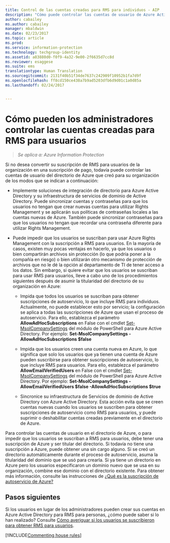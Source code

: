 ```yaml
---
title: Control de las cuentas creadas para RMS para individuos - AIP
description: "Cómo puede controlar las cuentas de usuario de Azure Active Directory si no desea convertir la suscripción a RMS para usuarios de la organización en una suscripción de pago."
author: cabailey
ms.author: cabailey
manager: mbaldwin
ms.date: 02/23/2017
ms.topic: article
ms.prod: 
ms.service: information-protection
ms.technology: techgroup-identity
ms.assetid: a83880d0-f0f9-4a32-9e00-2f6635d7cc8d
ms.reviewer: esaggese
ms.suite: ems
translationtype: Human Translation
ms.sourcegitcommit: 2131f40b51f34de7637c242909f10952b1fa7d9f
ms.openlocfilehash: ff8cd150ce438a7b9ad5203dfb6d9d01c1a0d85a
ms.lasthandoff: 02/24/2017


---
```




# <a name="how-administrators-can-control-the-accounts-created-for-rms-for-individuals"></a>Cómo pueden los administradores controlar las cuentas creadas para RMS para usuarios

>*Se aplica a: Azure Information Protection*


Si no desea convertir su suscripción de RMS para usuarios de la organización en una suscripción de pago, todavía puede controlar las cuentas de usuario del directorio de Azure que creó para su organización de los modos que se indican a continuación:

-   Implemente soluciones de integración de directorio para Azure Active Directory y su infraestructura de servicios de dominio de Active Directory. Puede sincronizar cuentas y contraseñas para que los usuarios no tengan que crear nuevas cuentas para utilizar Rights Management y se aplicarán sus políticas de contraseñas locales a las cuentas nuevas de Azure. También puede sincronizar contraseñas para que los usuarios no tengan que recordar una contraseña diferente para utilizar Rights Management.

-   Puede impedir que los usuarios se suscriban para usar Azure Rights Management con la suscripción a RMS para usuarios. En la mayoría de casos, existen muy pocas ventajas en hacerlo, ya que los usuarios o bien compartirán archivos sin protección (lo que podría poner a la compañía en riesgo) o bien utilizarán otro mecanismo de protección de archivos que no le dé la opción al departamento de TI de tener acceso a los datos. Sin embargo, si quiere evitar que los usuarios se suscriban para usar RMS para usuarios, lleve a cabo uno de los procedimientos siguientes después de asumir la titularidad del directorio de su organización en Azure:

    -   Impida que todos los usuarios se suscriban para obtener suscripciones de autoservicio, lo que incluye RMS para individuos.  Actualmente, no puede establecer esto por servicio; la configuración se aplica a todas las suscripciones de Azure que usan el proceso de autoservicio. Para ello, establezca el parámetro **AllowAdHocSubscriptions** en False con el cmdlet [Set-MsolCompanySettings](http://technet.microsoft.com/library/dn194127.aspx) del módulo de PowerShell para Azure Active Directory. Por ejemplo: **Set-MsolCompanySettings -AllowAdHocSubscriptions $false**

    -   Impida que los usuarios creen una cuenta nueva en Azure, lo que significa que solo los usuarios que ya tienen una cuenta de Azure pueden suscribirse para obtener suscripciones de autoservicio, lo que incluye RMS para usuarios.  Para ello, establezca el parámetro **AllowEmailVerifiedUsers** en False con el cmdlet [Set-MsolCompanySettings](http://technet.microsoft.com/library/dn194127.aspx) del módulo de PowerShell para Azure Active Directory. Por ejemplo: **Set-MsolCompanySettings -AllowEmailVerifiedUsers $false -AllowAdHocSubscriptions $true**

    -   Sincronice su infraestructura de Servicios de dominio de Active Directory con Azure Active Directory. Esta acción evita que se creen cuentas nuevas cuando los usuarios se suscriben para obtener suscripciones de autoservicio como RMS para usuarios, y puede suprimir o deshabilitar cuentas creadas previamente en el directorio de Azure.

Para controlar las cuentas de usuario en el directorio de Azure, o para impedir que los usuarios se suscriban a RMS para usuarios, debe tener una suscripción de Azure y ser titular del directorio. Si todavía no tiene una suscripción a Azure, puede obtener una sin cargo alguno. Si se creó un directorio automáticamente durante el proceso de autoservicio, asuma la titularidad del dominio que se usó para crearla. Si ya tiene un directorio en Azure pero los usuarios especificaron un dominio nuevo que se usa en su organización, combine ese dominio con el directorio existente. Para obtener más información, consulte las instrucciones de [¿Qué es la suscripción de autoservicio de Azure?](https://azure.microsoft.com/documentation/articles/active-directory-self-service-signup/)


## <a name="next-steps"></a>Pasos siguientes

Si los usuarios en lugar de los administradores pueden crear sus cuentas en Azure Active Directory para RMS para personas, ¿cómo puede saber si lo han realizado?  Consulte [Cómo averiguar si los usuarios se suscribieron para obtener RMS para usuarios](rms-for-individuals-identify-sign-up.md).

[!INCLUDE[Commenting house rules](../includes/houserules.md)]
